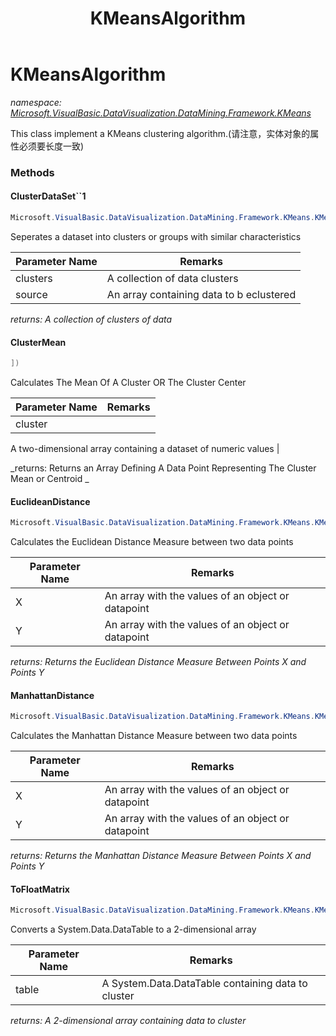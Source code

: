 ﻿---
title: KMeansAlgorithm
---

# KMeansAlgorithm
_namespace: [Microsoft.VisualBasic.DataVisualization.DataMining.Framework.KMeans](N-Microsoft.VisualBasic.DataVisualization.DataMining.Framework.KMeans.html)_

This class implement a KMeans clustering algorithm.(请注意，实体对象的属性必须要长度一致)

### Methods

#### ClusterDataSet``1
```csharp
Microsoft.VisualBasic.DataVisualization.DataMining.Framework.KMeans.KMeansAlgorithm.ClusterDataSet``1(Microsoft.VisualBasic.DataVisualization.DataMining.Framework.KMeans.ClusterCollection{``0},System.Collections.Generic.IEnumerable{``0})
```
Seperates a dataset into clusters or groups with similar characteristics

|Parameter Name|Remarks|
|--------------|-------|
|clusters|A collection of data clusters|
|source|An array containing data to b eclustered|

_returns: A collection of clusters of data_

#### ClusterMean
```csharp
])
```
Calculates The Mean Of A Cluster OR The Cluster Center

|Parameter Name|Remarks|
|--------------|-------|
|cluster|
 A two-dimensional array containing a dataset of numeric values
 |

_returns: 
 Returns an Array Defining A Data Point Representing The Cluster Mean or Centroid
 _

#### EuclideanDistance
```csharp
Microsoft.VisualBasic.DataVisualization.DataMining.Framework.KMeans.KMeansAlgorithm.EuclideanDistance(System.Double[],System.Double[])
```
Calculates the Euclidean Distance Measure between two data points

|Parameter Name|Remarks|
|--------------|-------|
|X|An array with the values of an object or datapoint|
|Y|An array with the values of an object or datapoint|

_returns: Returns the Euclidean Distance Measure Between Points X and Points Y_

#### ManhattanDistance
```csharp
Microsoft.VisualBasic.DataVisualization.DataMining.Framework.KMeans.KMeansAlgorithm.ManhattanDistance(System.Double[],System.Double[])
```
Calculates the Manhattan Distance Measure between two data points

|Parameter Name|Remarks|
|--------------|-------|
|X|An array with the values of an object or datapoint|
|Y|An array with the values of an object or datapoint|

_returns: Returns the Manhattan Distance Measure Between Points X and Points Y_

#### ToFloatMatrix
```csharp
Microsoft.VisualBasic.DataVisualization.DataMining.Framework.KMeans.KMeansAlgorithm.ToFloatMatrix(System.Data.DataTable)
```
Converts a System.Data.DataTable to a 2-dimensional array

|Parameter Name|Remarks|
|--------------|-------|
|table|A System.Data.DataTable containing data to cluster|

_returns: A 2-dimensional array containing data to cluster_




